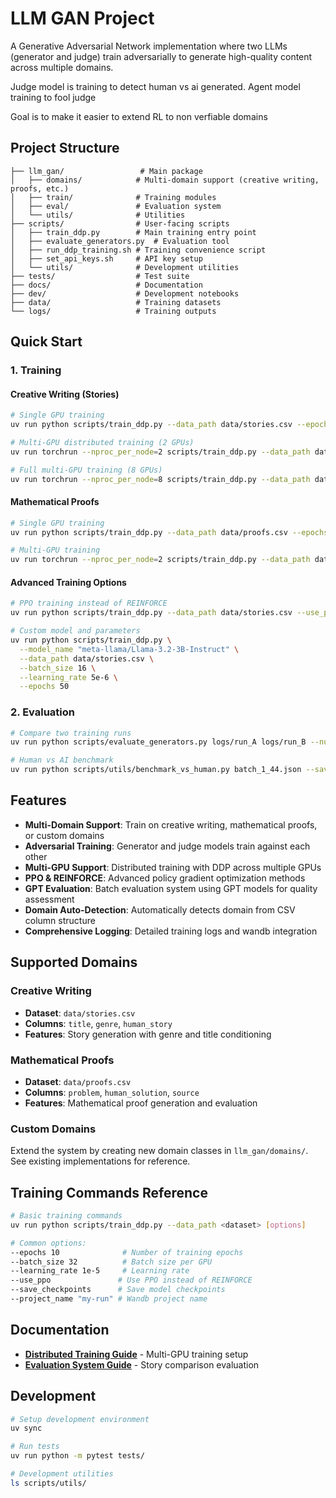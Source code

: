 # LLM GAN Project

A Generative Adversarial Network implementation where two LLMs (generator and judge) train adversarially to generate high-quality content across multiple domains.

Judge model is training to detect human vs ai generated. Agent model training to fool judge

Goal is to make it easier to extend RL to non verfiable domains 

## Project Structure

```
├── llm_gan/                 # Main package
│   ├── domains/            # Multi-domain support (creative writing, proofs, etc.)
│   ├── train/              # Training modules
│   ├── eval/               # Evaluation system
│   └── utils/              # Utilities
├── scripts/                # User-facing scripts
│   ├── train_ddp.py        # Main training entry point
│   ├── evaluate_generators.py  # Evaluation tool
│   ├── run_ddp_training.sh # Training convenience script
│   ├── set_api_keys.sh     # API key setup
│   └── utils/              # Development utilities
├── tests/                  # Test suite
├── docs/                   # Documentation
├── dev/                    # Development notebooks
├── data/                   # Training datasets
└── logs/                   # Training outputs
```

## Quick Start

### 1. Training

#### Creative Writing (Stories)
```bash
# Single GPU training
uv run python scripts/train_ddp.py --data_path data/stories.csv --epochs 10

# Multi-GPU distributed training (2 GPUs)
uv run torchrun --nproc_per_node=2 scripts/train_ddp.py --data_path data/stories.csv --batch_size 16

# Full multi-GPU training (8 GPUs)
uv run torchrun --nproc_per_node=8 scripts/train_ddp.py --data_path data/stories.csv --batch_size 8 --epochs 100
```

#### Mathematical Proofs
```bash
# Single GPU training
uv run python scripts/train_ddp.py --data_path data/proofs.csv --epochs 10

# Multi-GPU training
uv run torchrun --nproc_per_node=2 scripts/train_ddp.py --data_path data/proofs.csv --batch_size 16
```

#### Advanced Training Options
```bash
# PPO training instead of REINFORCE
uv run python scripts/train_ddp.py --data_path data/stories.csv --use_ppo --clip_eps 0.2

# Custom model and parameters
uv run python scripts/train_ddp.py \
  --model_name "meta-llama/Llama-3.2-3B-Instruct" \
  --data_path data/stories.csv \
  --batch_size 16 \
  --learning_rate 5e-6 \
  --epochs 50
```

### 2. Evaluation
```bash
# Compare two training runs
uv run python scripts/evaluate_generators.py logs/run_A logs/run_B --num_pairs 50

# Human vs AI benchmark
uv run python scripts/utils/benchmark_vs_human.py batch_1_44.json --save_dir logs/evals/
```

## Features

- **Multi-Domain Support**: Train on creative writing, mathematical proofs, or custom domains
- **Adversarial Training**: Generator and judge models train against each other
- **Multi-GPU Support**: Distributed training with DDP across multiple GPUs
- **PPO & REINFORCE**: Advanced policy gradient optimization methods
- **GPT Evaluation**: Batch evaluation system using GPT models for quality assessment
- **Domain Auto-Detection**: Automatically detects domain from CSV column structure
- **Comprehensive Logging**: Detailed training logs and wandb integration

## Supported Domains

### Creative Writing
- **Dataset**: `data/stories.csv`
- **Columns**: `title`, `genre`, `human_story`
- **Features**: Story generation with genre and title conditioning

### Mathematical Proofs  
- **Dataset**: `data/proofs.csv`
- **Columns**: `problem`, `human_solution`, `source`
- **Features**: Mathematical proof generation and evaluation

### Custom Domains
Extend the system by creating new domain classes in `llm_gan/domains/`. See existing implementations for reference.

## Training Commands Reference

```bash
# Basic training commands
uv run python scripts/train_ddp.py --data_path <dataset> [options]

# Common options:
--epochs 10              # Number of training epochs
--batch_size 32          # Batch size per GPU
--learning_rate 1e-5     # Learning rate
--use_ppo               # Use PPO instead of REINFORCE
--save_checkpoints      # Save model checkpoints
--project_name "my-run" # Wandb project name
```

## Documentation

- **[Distributed Training Guide](docs/DDP_README.md)** - Multi-GPU training setup
- **[Evaluation System Guide](docs/EVALUATION_README.md)** - Story comparison evaluation

## Development

```bash
# Setup development environment
uv sync

# Run tests
uv run python -m pytest tests/

# Development utilities
ls scripts/utils/
```
